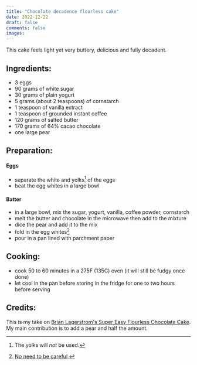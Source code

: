 ```yaml
---
title: "Chocolate decadence flourless cake"
date: 2022-12-22
draft: false
comments: false
images:
---
```


This cake feels light yet very buttery, delicious and fully decadent.

## Ingredients:

* 3 eggs
* 90 grams of white sugar
* 30 grams of plain yogurt 
* 5 grams (about 2 teaspoons) of cornstarch
* 1 teaspoon of vanilla extract
* 1 teaspoon of grounded instant coffee
* 120 grams of salted butter
* 170 grams of 64% cacao chocolate
* one large pear

## Preparation:

#### Eggs

* separate the white and yolks[^yolks] of the eggs
* beat the egg whites in a large bowl

[^yolks]: The yolks will *not* be used.

#### Batter

* in a large bowl, mix the sugar, yogurt, vanilla, coffee powder, cornstarch
* melt the butter and chocolate in the microwave then add to the mixture
* dice the pear and add it to the mix
* fold in the egg whites[^whites]
* pour in a pan lined with parchment paper

[^whites]: [No need to be careful](https://youtu.be/HsMzE2MwN8o).

## Cooking:

* cook 50 to 60 minutes in a 275F (135C) oven (it will still be fudgy once done)
* let cool in the pan before storing in the fridge for one to two hours before serving

## Credits:

This is my take on [Brian Lagerstrom's Super Easy Flourless Chocolate Cake](https://www.youtube.com/watch?v=5bp2XJn5AQs).
My main contribution is to add a pear and half the amount.
